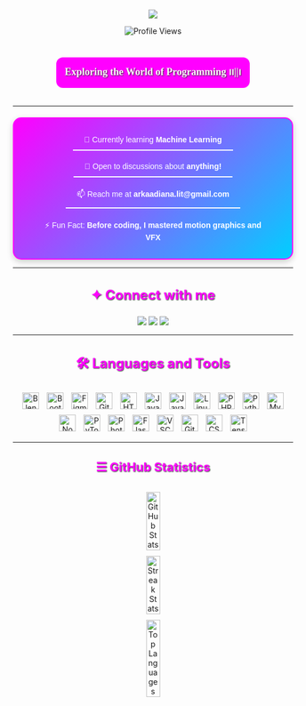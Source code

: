 <div align="center" style="margin-top: 20px;">

<div align="center">
    <img src="https://readme-typing-svg.herokuapp.com/?font=Poppins&size=60&center=true&vCenter=true&width=600&height=120&duration=4000&lines=Hello+World+...;I'm+Arka+Adiana&color=FF00FF" />
</dov>

<p><img src="https://komarev.com/ghpvc/?username=arkaadiana&label=Profile%20views&color=FF00FF&style=flat" alt="Profile Views" /></p>

 <h3 style="font-size: 18px; font-family: 'Poppins'; color: #FFFFFF; background-color: #FF00FF; padding: 8px 15px; border-radius: 12px; display: inline-block; text-shadow: 1px 1px 2px #333333;">Exploring the World of Programming ၊၊||၊</h3>

---

  <div style="display: flex; justify-content: center; align-items: center; margin-top: 20px;">
    <div style="font-family: 'Poppins', sans-serif; display: inline-block; padding: 20px 30px; background: linear-gradient(135deg, #FF00FF, #00CFFF); border-radius: 15px; box-shadow: 0 4px 12px rgba(0, 0, 0, 0.2); transition: all 0.3s ease-in-out; border: 2px solid #FF00FF; color: #FFFFFF;">
      <div style="display: flex; flex-direction: column; align-items: center; gap: 10px;">
        <div style="padding: 10px 20px; border-bottom: 2px solid #FFFFFF;">
          🌱 Currently learning <strong>Machine Learning</strong>
        </div>
        <div style="padding: 10px 20px; border-bottom: 2px solid #FFFFFF;">
          💬 Open to discussions about <strong>anything!</strong>
        </div>
        <div style="padding: 10px 20px; border-bottom: 2px solid #FFFFFF;">
          📫 Reach me at <strong>arkaadiana.lit@gmail.com</strong>
        </div>
        <div style="padding: 10px 20px;">
          ⚡ Fun Fact: <strong>Before coding, I mastered motion graphics and VFX</strong>
        </div>
      </div>
    </div>
  </div>

</div>

---

<div align="center" style="margin-top: 20px;">

<h3 style="font-size: 24px; color: #FF00FF; font-weight: bold; text-shadow: 1px 1px 2px #333333;">✦ Connect with me</h3>

<p align="center">
  <a href="https://linkedin.com/in/arka-adiana" target="_blank"><img src="https://img.shields.io/badge/LinkedIn-%230077B5.svg?style=for-the-badge&logo=linkedin&logoColor=white" /></a>
  <a href="https://instagram.com/4rrka" target="_blank"><img src="https://img.shields.io/badge/Instagram-%23E4405F.svg?style=for-the-badge&logo=instagram&logoColor=white" /></a>
  <a href="https://www.youtube.com/@4rrka35" target="_blank"><img src="https://img.shields.io/badge/YouTube-%23FF0000.svg?style=for-the-badge&logo=youtube&logoColor=white" /></a>
</p>

</div>

---

<div align="center" style="margin-top: 20px;">

<h3 style="font-size: 24px; color: #FF00FF; font-weight: bold; text-shadow: 1px 1px 2px #333333;">🛠 Languages and Tools</h3>

<div align="center">
    <a href="https://www.blender.org/" target="_blank"><img src="https://skillicons.dev/icons?i=blender" width="30" alt="Blender" style="margin: 5px;" /></a>
    <a href="https://getbootstrap.com/" target="_blank"><img src="https://skillicons.dev/icons?i=bootstrap" width="30" alt="Bootstrap" style="margin: 5px;" /></a>
    <a href="https://www.figma.com/" target="_blank"><img src="https://skillicons.dev/icons?i=figma" width="30" alt="Figma" style="margin: 5px;" /></a>
    <a href="https://github.com/" target="_blank"><img src="https://skillicons.dev/icons?i=github" width="30" alt="GitHub" style="margin: 5px;" /></a>
    <a href="https://html.spec.whatwg.org/" target="_blank"><img src="https://skillicons.dev/icons?i=html" width="30" alt="HTML" style="margin: 5px;" /></a>
    <a href="https://www.java.com/" target="_blank"><img src="https://skillicons.dev/icons?i=java" width="30" alt="Java" style="margin: 5px;" /></a>
    <a href="https://developer.mozilla.org/en-US/docs/Web/JavaScript" target="_blank"><img src="https://skillicons.dev/icons?i=javascript" width="30" alt="JavaScript" style="margin: 5px;" /></a>
    <a href="https://www.linux.org/" target="_blank"><img src="https://skillicons.dev/icons?i=linux" width="30" alt="Linux" style="margin: 5px;" /></a>
    <a href="https://www.php.net/" target="_blank"><img src="https://skillicons.dev/icons?i=php" width="30" alt="PHP" style="margin: 5px;" /></a>
    <a href="https://www.python.org/" target="_blank"><img src="https://skillicons.dev/icons?i=python" width="30" alt="Python" style="margin: 5px;" /></a>
    <a href="https://www.mysql.com/" target="_blank"><img src="https://skillicons.dev/icons?i=mysql" width="30" alt="MySQL" style="margin: 5px;" /></a>
    <a href="https://nodejs.org/" target="_blank"><img src="https://skillicons.dev/icons?i=nodejs" width="30" alt="Node.js" style="margin: 5px;" /></a>
    <a href="https://pytorch.org/" target="_blank"><img src="https://skillicons.dev/icons?i=pytorch" width="30" alt="PyTorch" style="margin: 5px;" /></a>
    <a href="https://www.adobe.com/products/photoshop.html" target="_blank"><img src="https://skillicons.dev/icons?i=photoshop" width="30" alt="Photoshop" style="margin: 5px;" /></a>
    <a href="https://flask.palletsprojects.com/" target="_blank"><img src="https://skillicons.dev/icons?i=flask" width="30" alt="Flask" style="margin: 5px;" /></a>
    <a href="https://code.visualstudio.com/" target="_blank"><img src="https://skillicons.dev/icons?i=vscode" width="30" alt="VSCode" style="margin: 5px;" /></a>
    <a href="https://git-scm.com/" target="_blank"><img src="https://skillicons.dev/icons?i=git" width="30" alt="Git" style="margin: 5px;" /></a>
    <a href="https://www.w3.org/Style/CSS/" target="_blank"><img src="https://skillicons.dev/icons?i=css" width="30" alt="CSS" style="margin: 5px;" /></a>
    <a href="https://www.tensorflow.org/" target="_blank"><img src="https://skillicons.dev/icons?i=tensorflow" width="30" alt="TensorFlow" style="margin: 5px;" /></a>
</div>

---
<div align="center" style="margin-top: 20px;">

<h3 style="font-size: 22px; color: #FF00FF; font-weight: bold; text-shadow: 1px 1px 2px #333333;">☰ GitHub Statistics</h3>

<div style="display: flex; flex-direction: column; align-items: center; padding: 10px; border-radius: 8px; width: 30%; max-width: 100px; margin: auto;">
  <img src="https://github-readme-stats.vercel.app/api?username=arkaadiana&show_icons=true&theme=transparent&bg_color=333333&text_color=ffffff&title_color=FF00FF&icon_color=FF00FF&locale=en" alt="GitHub Stats" width="50%" style="margin-bottom: 10px;" />
  <img src="https://github-readme-streak-stats.herokuapp.com/?user=arkaadiana&theme=transparent&bg_color=333333&text_color=ffffff&fire=FF00FF&ring=FF00FF" alt="Streak Stats" width="50%" style="margin-bottom: 10px;" />
  <img src="https://github-readme-stats.vercel.app/api/top-langs?username=arkaadiana&show_icons=true&theme=transparent&bg_color=333333&text_color=ffffff&title_color=FF00FF&icon_color=FF00FF&locale=en&layout=compact" alt="Top Languages" width="50%" />
</div>

</div>

